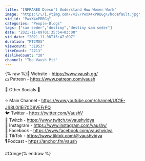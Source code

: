 ```yaml
---
title: "INFRARED Doesn't Understand How Women Work"
image: "https:\/\/i.ytimg.com\/vi\/PwxX4xPRBGg\/hqdefault.jpg"
vid_id: "PwxX4xPRBGg"
categories: "People-Blogs"
tags: ["sam seder","destiny","destiny sam seder"]
date: "2021-11-09T01:35:54+03:00"
vid_date: "2021-11-08T15:47:09Z"
duration: "PT2M8S"
viewcount: "31953"
likeCount: "2211"
dislikeCount: "28"
channel: "The Vaush Pit"
---
```

{% raw %}🔴 Website  - <a rel="nofollow" target="blank" href="https://www.vaush.gg/">https://www.vaush.gg/</a><br />💵 Patreon  - <a rel="nofollow" target="blank" href="https://www.patreon.com/vaush">https://www.patreon.com/vaush</a><br /><br />🌟 Other Socials 🌟<br /><br />⭐️ Main Channel - <a rel="nofollow" target="blank" href="https://www.youtube.com/channel/UC1E-JS8L0j1Ei70D9VEFrPQ">https://www.youtube.com/channel/UC1E-JS8L0j1Ei70D9VEFrPQ</a><br />🐦 Twitter  - <a rel="nofollow" target="blank" href="https://twitter.com/VaushV">https://twitter.com/VaushV</a><br />👾 Twitch - <a rel="nofollow" target="blank" href="https://www.twitch.tv/vaushvidya">https://www.twitch.tv/vaushvidya</a><br />📸 Instagram - <a rel="nofollow" target="blank" href="https://www.instagram.com/vaushv/">https://www.instagram.com/vaushv/</a><br />🔵 Facebook - <a rel="nofollow" target="blank" href="https://www.facebook.com/vaushvidya">https://www.facebook.com/vaushvidya</a><br />🎵 TikTok - <a rel="nofollow" target="blank" href="https://www.tiktok.com/@vaushvidya">https://www.tiktok.com/@vaushvidya</a><br />🎙Podcast - <a rel="nofollow" target="blank" href="https://anchor.fm/vaush">https://anchor.fm/vaush</a><br /><br />#Cringe{% endraw %}
